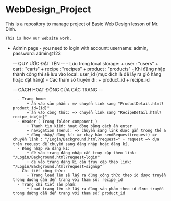 # WebDesign_Project
This is a repository to manage project of Basic Web Design lesson of Mr. Dinh.

    This is how our website work.
- Admin page - you need to login with account: username: admin, password: admin@123

    -- QUY ƯỚC ĐẶT TÊN --
        - Lưu trong local storage: 
            + user : "users"
            + cart : "carts"
            + recipe : "recipes"
            + product : "products"
        - Khi đăng nhập thành công thì sẽ lưu vào local: user_id (mục đích là để lấy ra giỏ hàng hoặc đặt hàng)
        - Các tham số truyền đi: 
            + product_id
            + recipe_id

    -- CÁCH HOẠT ĐỘNG CỦA CÁC TRANG --

        - Trang home: 
            + ấn vào sản phẩm : => chuyển link sang "ProductDetail.html?product_id={id}"
            + ấn vào công thức: => chuyển link sang "RecipeDetail.html?recipe_id={id}"
        - Header ( Trong folder component )
            + Thanh tìm kiếm: hoạt động bằng cách ấn enter
            + navigation (menu): => chuyển sang link được gắn trong thẻ a
            + đăng nhập/ đăng kí: => chạy hàm sendRequest(request) => chuyển link : "/Login/Background.html?request=" + request => dựa trên request để chuyển sang đăng nhập hoặc đăng kí.
        - Đăng nhập và đăng kí:
            + để vào trang đăng nhập cần truy cập theo link: "/Login/Background.html?request=login"
            + để vào trang đăng kí cần truy cập theo link: "/Login/Background.html?request=signup"
        - Chi tiết công thức: 
            + Trang load lên sẽ lấy ra đúng công thức theo id được truyền trong đường dẫn đến trang với tham số: recipe_id
        - Trang chi tiết sản phẩm:
            + Load trang lên sẽ lấy ra đúng sản phảm theo id được truyền trong đường dẫn đến trang với tham số: product_id